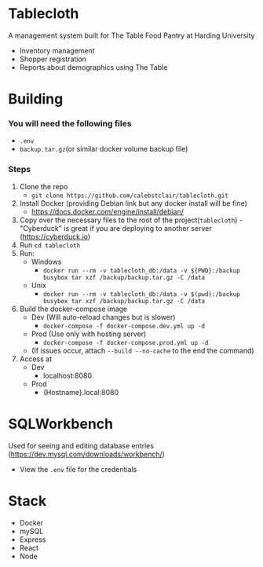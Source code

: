 # Tablecloth

A management system built for The Table Food Pantry at Harding University
 - Inventory management
 - Shopper registration
 - Reports about demographics using The Table
# Building
### You will need the following files
 - ``.env``
 - ``backup.tar.gz``(or similar docker volume backup file)
### Steps
1. Clone the repo
	- `git clone https://github.com/calebstclair/tablecloth.git`
2. Install Docker (providing Debian link but any docker install will be fine)
	- https://docs.docker.com/engine/install/debian/
3. Copy over the necessary files to the root of the project(``tablecloth``)
		- "Cyberduck" is great if you are deploying to another server (https://cyberduck.io)
4. Run ``cd tablecloth``
5. Run:
	- Windows
   		- ``docker run --rm -v tablecloth_db:/data -v ${PWD}:/backup busybox tar xzf /backup/backup.tar.gz -C /data``
	- Unix
		- ``docker run --rm -v tablecloth_db:/data -v $(pwd):/backup busybox tar xzf /backup/backup.tar.gz -C /data``
6. Build the docker-compose image
	- Dev (Will auto-reload changes but is slower)
		- `docker-compose -f docker-compose.dev.yml up -d`
	- Prod (Use only with hosting server)
		- ``docker-compose -f docker-compose.prod.yml up -d``
	- (If issues occur, attach ``--build --no-cache`` to the end the command)
8. Access at
	- Dev
		- localhost:8080
	- Prod
		- {Hostname}.local:8080

# SQLWorkbench
Used for seeing and editing database entries (https://dev.mysql.com/downloads/workbench/)
 - View the ``.env`` file for the credentials

# Stack
 - Docker
 - mySQL
 - Express
 - React
 - Node
